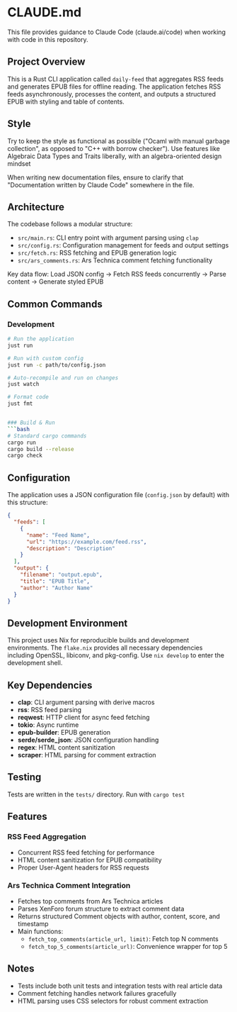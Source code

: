 # CLAUDE.md

This file provides guidance to Claude Code (claude.ai/code) when working with 
code in this repository.

## Project Overview

This is a Rust CLI application called `daily-feed` that aggregates RSS feeds and 
generates EPUB files for offline reading. The application fetches RSS feeds 
asynchronously, processes the content, and outputs a structured EPUB with 
styling and table of contents.

## Style

Try to keep the style as functional as possible ("Ocaml with manual garbage 
collection", as opposed to "C++ with borrow checker"). Use features like 
Algebraic Data Types and Traits liberally, with an algebra-oriented design 
mindset

When writing new documentation files, ensure to clarify that "Documentation written 
by Claude Code" somewhere in the file.

## Architecture

The codebase follows a modular structure:
- `src/main.rs`: CLI entry point with argument parsing using `clap`
- `src/config.rs`: Configuration management for feeds and output settings
- `src/fetch.rs`: RSS fetching and EPUB generation logic
- `src/ars_comments.rs`: Ars Technica comment fetching functionality

Key data flow: Load JSON config → Fetch RSS feeds concurrently → Parse content → Generate styled EPUB

## Common Commands

### Development
```bash
# Run the application
just run

# Run with custom config
just run -c path/to/config.json

# Auto-recompile and run on changes
just watch

# Format code
just fmt


### Build & Run
```bash
# Standard cargo commands
cargo run
cargo build --release
cargo check
```

## Configuration

The application uses a JSON configuration file (`config.json` by default) with this structure:
```json
{
  "feeds": [
    {
      "name": "Feed Name",
      "url": "https://example.com/feed.rss",
      "description": "Description"
    }
  ],
  "output": {
    "filename": "output.epub",
    "title": "EPUB Title",
    "author": "Author Name"
  }
}
```

## Development Environment

This project uses Nix for reproducible builds and development environments. The `flake.nix` provides all necessary dependencies including OpenSSL, libiconv, and pkg-config. Use `nix develop` to enter the development shell.

## Key Dependencies

- **clap**: CLI argument parsing with derive macros
- **rss**: RSS feed parsing
- **reqwest**: HTTP client for async feed fetching
- **tokio**: Async runtime
- **epub-builder**: EPUB generation
- **serde/serde_json**: JSON configuration handling
- **regex**: HTML content sanitization
- **scraper**: HTML parsing for comment extraction

## Testing

Tests are written in the `tests/` directory. Run with `cargo test`

## Features

### RSS Feed Aggregation
- Concurrent RSS feed fetching for performance
- HTML content sanitization for EPUB compatibility  
- Proper User-Agent headers for RSS requests

### Ars Technica Comment Integration
- Fetches top comments from Ars Technica articles
- Parses XenForo forum structure to extract comment data
- Returns structured Comment objects with author, content, score, and timestamp
- Main functions:
  - `fetch_top_comments(article_url, limit)`: Fetch top N comments
  - `fetch_top_5_comments(article_url)`: Convenience wrapper for top 5

## Notes

- Tests include both unit tests and integration tests with real article data
- Comment fetching handles network failures gracefully
- HTML parsing uses CSS selectors for robust comment extraction
